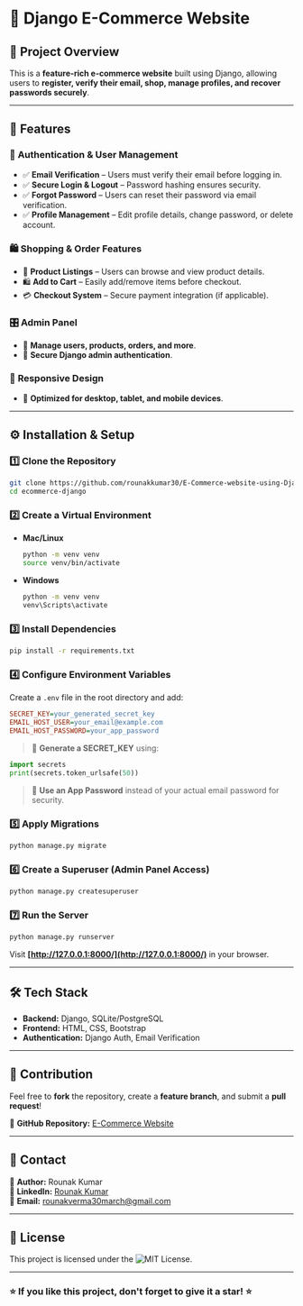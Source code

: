 
# 🛒 Django E-Commerce Website  

## 📌 Project Overview  
This is a **feature-rich e-commerce website** built using Django, allowing users to **register, verify their email, shop, manage profiles, and recover passwords securely**.  

---

## 🚀 Features  

### 🔐 **Authentication & User Management**  
- ✅ **Email Verification** – Users must verify their email before logging in.  
- ✅ **Secure Login & Logout** – Password hashing ensures security.  
- ✅ **Forgot Password** – Users can reset their password via email verification.  
- ✅ **Profile Management** – Edit profile details, change password, or delete account.  

### 🛍️ **Shopping & Order Features**  
- 🛒 **Product Listings** – Users can browse and view product details.  
- 🛍️ **Add to Cart** – Easily add/remove items before checkout.  
- 💳 **Checkout System** – Secure payment integration (if applicable).  

### 🎛️ **Admin Panel**  
- 🔧 **Manage users, products, orders, and more**.  
- 🔑 **Secure Django admin authentication**.  

### 📱 **Responsive Design**  
- 📲 **Optimized for desktop, tablet, and mobile devices**.  

---

## ⚙️ Installation & Setup  

### 1️⃣ Clone the Repository  
```bash
git clone https://github.com/rounakkumar30/E-Commerce-website-using-Django.git
cd ecommerce-django
```

### 2️⃣ Create a Virtual Environment  
- **Mac/Linux**  
  ```bash
  python -m venv venv
  source venv/bin/activate
  ```
- **Windows**  
  ```bash
  python -m venv venv
  venv\Scripts\activate
  ```

### 3️⃣ Install Dependencies  
```bash
pip install -r requirements.txt
```

### 4️⃣ Configure Environment Variables  
Create a `.env` file in the root directory and add:  
```ini
SECRET_KEY=your_generated_secret_key
EMAIL_HOST_USER=your_email@example.com
EMAIL_HOST_PASSWORD=your_app_password
```

> 🔹 **Generate a SECRET_KEY** using:  
```python
import secrets
print(secrets.token_urlsafe(50))
```

> 🔹 **Use an App Password** instead of your actual email password for security.  

### 5️⃣ Apply Migrations  
```bash
python manage.py migrate
```

### 6️⃣ Create a Superuser (Admin Panel Access)  
```bash
python manage.py createsuperuser
```

### 7️⃣ Run the Server  
```bash
python manage.py runserver
```
Visit **[http://127.0.0.1:8000/](http://127.0.0.1:8000/)** in your browser.  

---

## 🛠 Tech Stack  
- **Backend:** Django, SQLite/PostgreSQL  
- **Frontend:** HTML, CSS, Bootstrap  
- **Authentication:** Django Auth, Email Verification  

---

## 🤝 Contribution  
Feel free to **fork** the repository, create a **feature branch**, and submit a **pull request**!  

📌 **GitHub Repository:** [E-Commerce Website](https://github.com/rounakkumar30/E-Commerce-website-using-Django.git)  

---

## 📩 Contact  
🔹 **Author:** Rounak Kumar  
🔹 **LinkedIn:** [Rounak Kumar](https://www.linkedin.com/in/rounakkumar30/)  
🔹 **Email:** rounakverma30march@gmail.com  

---
## 📜 License

This project is licensed under the ![MIT License](https://img.shields.io/badge/License-MIT-green.svg).

---

### ⭐ **If you like this project, don't forget to give it a star!** ⭐  




